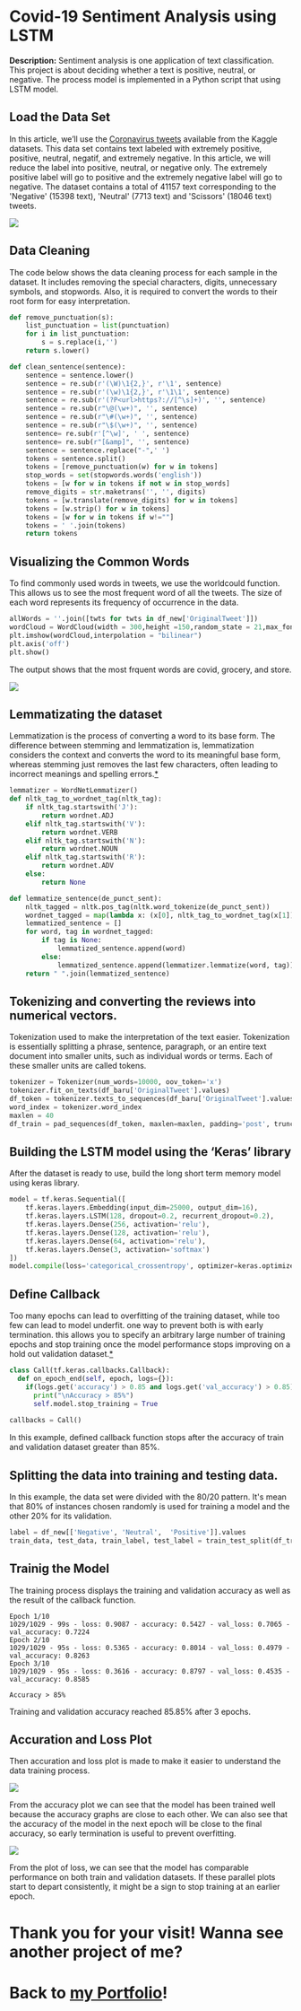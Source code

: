 # Covid-19 Sentiment Analysis using LSTM

**Description:** 
Sentiment analysis is one application of text classification. This project is about deciding whether a text is positive, neutral, or negative. The process model is implemented in a Python script that using LSTM model.


## Load the Data Set

In this article, we’ll use the [Coronavirus tweets](https://www.kaggle.com/datatattle/covid-19-nlp-text-classification) available from the Kaggle datasets. This data set contains text labeled with extremely positive, positive, neutral, negatif, and extremely negative. In this article, we will reduce the label into positive, neutral, or negative only. The extremely positive label will go to positive and the extremely negative label will go to negative. The dataset contains a total of 41157 text corresponding to the 'Negative' (15398 text), 'Neutral' (7713 text) and 'Scissors' (18046 text) tweets. 

<img src="img/bar.png"/>


## Data Cleaning

The code below shows the data cleaning process for each sample in the dataset. It includes removing the special characters, digits, unnecessary symbols, and stopwords. Also, it is required to convert the words to their root form for easy interpretation.

```py
def remove_punctuation(s):
    list_punctuation = list(punctuation)
    for i in list_punctuation:
        s = s.replace(i,'')
    return s.lower()

def clean_sentence(sentence):
    sentence = sentence.lower()
    sentence = re.sub(r'(\W)\1{2,}', r'\1', sentence) 
    sentence = re.sub(r'(\w)\1{2,}', r'\1\1', sentence)
    sentence = re.sub(r'(?P<url>https?://[^\s]+)', '', sentence)
    sentence = re.sub(r"\@(\w+)", '', sentence) 
    sentence = re.sub(r"\#(\w+)", '', sentence) 
    sentence = re.sub(r"\$(\w+)", '', sentence) 
    sentence= re.sub(r'[^\w]', ' ', sentence)
    sentence= re.sub(r"[&amp]", '', sentence)
    sentence = sentence.replace("-",' ')
    tokens = sentence.split()
    tokens = [remove_punctuation(w) for w in tokens] 
    stop_words = set(stopwords.words('english')) 
    tokens = [w for w in tokens if not w in stop_words]
    remove_digits = str.maketrans('', '', digits)
    tokens = [w.translate(remove_digits) for w in tokens]
    tokens = [w.strip() for w in tokens]
    tokens = [w for w in tokens if w!=""]
    tokens = ' '.join(tokens)
    return tokens
```


## Visualizing the Common Words

To find commonly used words in tweets, we use the worldcould function. This allows us to see the most frequent word of all the tweets. The size of each word represents its frequency of occurrence in the data.

```py
allWords = ''.join([twts for twts in df_new['OriginalTweet']])
wordCloud = WordCloud(width = 300,height =150,random_state = 21,max_font_size =119).generate(allWords)
plt.imshow(wordCloud,interpolation = "bilinear")
plt.axis('off')
plt.show()
```

The output shows that the most frquent words are covid, grocery, and store.

<img src="img/wc.png"/>


## Lemmatizating the dataset

Lemmatization is the process of converting a word to its base form. The difference between stemming and lemmatization is, lemmatization considers the context and converts the word to its meaningful base form, whereas stemming just removes the last few characters, often leading to incorrect meanings and spelling errors.[*](https://www.machinelearningplus.com/nlp/lemmatization-examples-python/)

```py
lemmatizer = WordNetLemmatizer()
def nltk_tag_to_wordnet_tag(nltk_tag):
    if nltk_tag.startswith('J'):
        return wordnet.ADJ
    elif nltk_tag.startswith('V'):
        return wordnet.VERB
    elif nltk_tag.startswith('N'):
        return wordnet.NOUN
    elif nltk_tag.startswith('R'):
        return wordnet.ADV
    else:
        return None

def lemmatize_sentence(de_punct_sent):
    nltk_tagged = nltk.pos_tag(nltk.word_tokenize(de_punct_sent))
    wordnet_tagged = map(lambda x: (x[0], nltk_tag_to_wordnet_tag(x[1])), nltk_tagged)
    lemmatized_sentence = []
    for word, tag in wordnet_tagged:
        if tag is None:
            lemmatized_sentence.append(word)
        else:
            lemmatized_sentence.append(lemmatizer.lemmatize(word, tag))
    return " ".join(lemmatized_sentence)
```


## Tokenizing and converting the reviews into numerical vectors.

Tokenization used to make the interpretation of the text easier. Tokenization is essentially splitting a phrase, sentence, paragraph, or an entire text document into smaller units, such as individual words or terms. Each of these smaller units are called tokens.

```py
tokenizer = Tokenizer(num_words=10000, oov_token='x')
tokenizer.fit_on_texts(df_baru['OriginalTweet'].values)
df_token = tokenizer.texts_to_sequences(df_baru['OriginalTweet'].values)
word_index = tokenizer.word_index
maxlen = 40
df_train = pad_sequences(df_token, maxlen=maxlen, padding='post', truncating='post') 
```


## Building the LSTM model using the ‘Keras’ library

After the dataset is ready to use, build the long short term memory model using keras library.

```py
model = tf.keras.Sequential([
    tf.keras.layers.Embedding(input_dim=25000, output_dim=16),
    tf.keras.layers.LSTM(128, dropout=0.2, recurrent_dropout=0.2),
    tf.keras.layers.Dense(256, activation='relu'),
    tf.keras.layers.Dense(128, activation='relu'),
    tf.keras.layers.Dense(64, activation='relu'),
    tf.keras.layers.Dense(3, activation='softmax')
])
model.compile(loss='categorical_crossentropy', optimizer=keras.optimizers.Adam(learning_rate=0.001), metrics=['accuracy'])
```

## Define Callback

Too many epochs can lead to overfitting of the training dataset, while too few can lead to model underfit. one way to prevent both is with early termination. this allows you to specify an arbitrary large number of training epochs and stop training once the model performance stops improving on a hold out validation dataset.[*](https://machinelearningmastery.com/how-to-stop-training-deep-neural-networks-at-the-right-time-using-early-stopping/)

```py
class Call(tf.keras.callbacks.Callback): 
  def on_epoch_end(self, epoch, logs={}): 
    if(logs.get('accuracy') > 0.85 and logs.get('val_accuracy') > 0.85):
      print("\nAccuracy > 85%") 
      self.model.stop_training = True 
 
callbacks = Call()
```
In this example, defined callback function stops after the accuracy of train and validation dataset greater than 85%.


## Splitting the data into training and testing data.

In this example, the data set were divided  with the 80/20 pattern. It's mean that 80% of instances chosen randomly is used for training a model and the other 20% for its validation. 

```py
label = df_new[['Negative',	'Neutral',	'Positive']].values
train_data, test_data, train_label, test_label = train_test_split(df_train, label, test_size = 0.2, random_state = 42)
```

## Trainig the Model

The training process displays the training and validation accuracy as well as the result of the callback function.

```
Epoch 1/10
1029/1029 - 99s - loss: 0.9087 - accuracy: 0.5427 - val_loss: 0.7065 - val_accuracy: 0.7224
Epoch 2/10
1029/1029 - 95s - loss: 0.5365 - accuracy: 0.8014 - val_loss: 0.4979 - val_accuracy: 0.8263
Epoch 3/10
1029/1029 - 95s - loss: 0.3616 - accuracy: 0.8797 - val_loss: 0.4535 - val_accuracy: 0.8585

Accuracy > 85%
```

Training and validation accuracy reached 85.85% after 3 epochs.


## Accuration and Loss Plot

Then accuration and loss plot is made to make it easier to understand the data training process.

<img src="img/acc.png"/>

From the accuracy plot we can see that the model has been trained well because the accuracy graphs are close to each other. We can also see that the accuracy of the model in the next epoch will be close to the final accuracy, so early termination is useful to prevent overfitting.

<img src="img/loss.png"/>

From the plot of loss, we can see that the model has comparable performance on both train and validation datasets. If these parallel plots start to depart consistently, it might be a sign to stop training at an earlier epoch.


# Thank you for your visit! Wanna see another project of me? 
# Back to [my Portfolio](https://firdaanindita.github.io/)!



